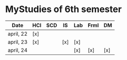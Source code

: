 # MyStudies of 6th semester

| Date      | HCI | SCD |  IS | Lab  |Frml|  DM |
| --------  | --  | --- |---  | ---- |--- |---  |
| april, 22 | [x] |     |     |      |    |     |
| april, 23 | [x] |     | [x] | [x]  |    |     | 
| april, 24 |     |     |     | [x]  |[x] | [x] |
